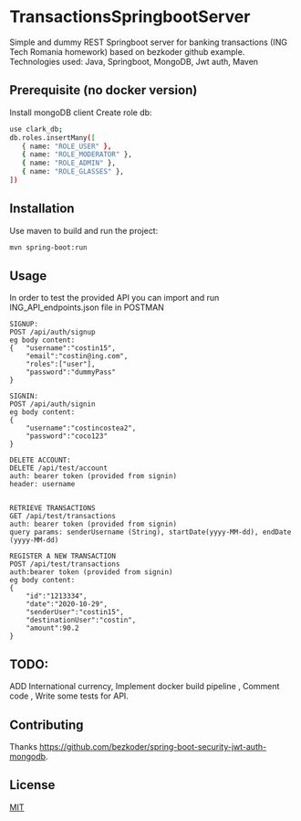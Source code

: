 # TransactionsSpringbootServer
Simple and dummy REST Springboot server for banking transactions (ING Tech Romania homework) based on bezkoder github example.
Technologies used: Java, Springboot, MongoDB, Jwt auth, Maven

## Prerequisite (no docker version)
Install mongoDB client
Create role db:

```bash
use clark_db;
db.roles.insertMany([
   { name: "ROLE_USER" },
   { name: "ROLE_MODERATOR" },
   { name: "ROLE_ADMIN" },
   { name: "ROLE_GLASSES" },
])
```


## Installation

Use maven to build and run the project:

```bash
mvn spring-boot:run
```

## Usage
In order to test the provided API you can import and run ING_API_endpoints.json file in POSTMAN
```
SIGNUP:
POST /api/auth/signup
eg body content: 
{	"username":"costin15",
	"email":"costin@ing.com",
	"roles":["user"],
	"password":"dummyPass"
}

SIGNIN:
POST /api/auth/signin
eg body content:
{
	"username":"costincostea2",
	"password":"coco123"
}

DELETE ACCOUNT: 
DELETE /api/test/account
auth: bearer token (provided from signin)
header: username


RETRIEVE TRANSACTIONS
GET /api/test/transactions 
auth: bearer token (provided from signin)
query params: senderUsername (String), startDate(yyyy-MM-dd), endDate (yyyy-MM-dd)

REGISTER A NEW TRANSACTION
POST /api/test/transactions
auth:bearer token (provided from signin)
eg body content:
{
    "id":"1213334",
    "date":"2020-10-29",
    "senderUser":"costin15",
    "destinationUser":"costin",
    "amount":90.2
}

```

## TODO:
ADD International currency,
 Implement docker build pipeline
, Comment code
, Write some tests for API.

## Contributing
Thanks https://github.com/bezkoder/spring-boot-security-jwt-auth-mongodb. 

## License
[MIT](https://choosealicense.com/licenses/mit/)
